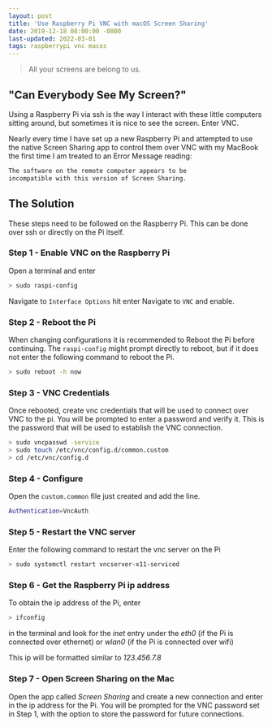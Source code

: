 ```yaml
---
layout: post
title: 'Use Raspberry Pi VNC with macOS Screen Sharing'
date: 2019-12-18 08:00:00 -0800
last-updated: 2022-03-01
tags: raspberrypi vnc macos
---
```


> All your screens are belong to us.

## "Can Everybody See My Screen?"

Using a Raspberry Pi via ssh is the way I interact with these little computers sitting around, but
sometimes it is nice to see the screen. Enter VNC.

Nearly every time I have set up a new Raspberry Pi and attempted to use the native Screen Sharing
app to control them over VNC with my MacBook the first time I am treated to an Error Message
reading:

```bash
The software on the remote computer appears to be
incompatible with this version of Screen Sharing.
```

## The Solution

These steps need to be followed on the Raspberry Pi. This can be done over ssh or directly on the Pi
itself.

### Step 1 - Enable VNC on the Raspberry Pi

Open a terminal and enter

```bash
> sudo raspi-config
```

Navigate to `Interface Options` hit enter Navigate to `VNC` and enable.

### Step 2 - Reboot the Pi

When changing configurations it is recommended to Reboot the Pi before continuing. The
`raspi-config` might prompt directly to reboot, but if it does not enter the following command to
reboot the Pi.

```bash
> sudo reboot -h now
```

### Step 3 - VNC Credentials

Once rebooted, create vnc credentials that will be used to connect over VNC to the pi. You will be
prompted to enter a password and verify it. This is the password that will be used to establish the
VNC connection.

```bash
> sudo vncpasswd -service
> sudo touch /etc/vnc/config.d/common.custom
> cd /etc/vnc/config.d
```

### Step 4 - Configure

Open the `custom.common` file just created and add the line.

```bash
Authentication=VncAuth
```

### Step 5 - Restart the VNC server

Enter the following command to restart the vnc server on the Pi

```bash
> sudo systemctl restart vncserver-x11-serviced
```

### Step 6 - Get the Raspberry Pi ip address

To obtain the ip address of the Pi, enter

```bash
> ifconfig
```

in the terminal and look for the _inet_ entry under the _eth0_ (if the Pi is connected over
ethernet) or _wlan0_ (if the Pi is connected over wifi)

This ip will be formatted similar to _123.456.7.8_

### Step 7 - Open Screen Sharing on the Mac

Open the app called _Screen Sharing_ and create a new connection and enter in the ip address for the
Pi. You will be prompted for the VNC password set in Step 1, with the option to store the password
for future connections.
